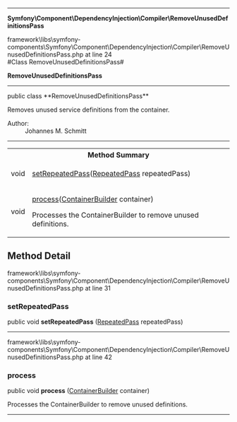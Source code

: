 
- - -

**Symfony\Component\DependencyInjection\Compiler\RemoveUnusedDefinitionsPass**
<div class="location">framework\libs\symfony-components\Symfony\Component\DependencyInjection\Compiler\RemoveUnusedDefinitionsPass.php at line 24</div>
#Class RemoveUnusedDefinitionsPass#

**RemoveUnusedDefinitionsPass**


- - -

<p class="signature">public  class **RemoveUnusedDefinitionsPass**</p>

<div class="comment" id="overview_description"><p>Removes unused service definitions from the container.</p></div>

<dl>
<dt>Author:</dt>
<dd>Johannes M. Schmitt <schmittjoh@gmail.com></dd>
</dl>

- - -

<table id="summary_method">
<tr><th colspan="2">Method Summary</th></tr>
<tr>
<td class="type">  void</td>
<td class="description"><p class="name"><a href="#setrepeatedpass">setRepeatedPass</a>(<a href="../../../../symfony/component/dependencyinjection/compiler/repeatedpass.html">RepeatedPass</a> repeatedPass)</p><p class="description"></p></td>
</tr>
<tr>
<td class="type">  void</td>
<td class="description"><p class="name"><a href="#process">process</a>(<a href="../../../../symfony/component/dependencyinjection/containerbuilder.html">ContainerBuilder</a> container)</p><p class="description">Processes the ContainerBuilder to remove unused definitions.</p></td>
</tr>
</table>

<h2 id="detail_method">Method Detail</h2>
<div class="location">framework\libs\symfony-components\Symfony\Component\DependencyInjection\Compiler\RemoveUnusedDefinitionsPass.php at line 31</div>
<h3 id="setRepeatedPass()">setRepeatedPass</h3>

public  void **setRepeatedPass** (<a href="../../../../symfony/component/dependencyinjection/compiler/repeatedpass.html">RepeatedPass</a> repeatedPass)<div class="details">
<p></p></div>

- - -

<div class="location">framework\libs\symfony-components\Symfony\Component\DependencyInjection\Compiler\RemoveUnusedDefinitionsPass.php at line 42</div>
<h3 id="process()">process</h3>

public  void **process** (<a href="../../../../symfony/component/dependencyinjection/containerbuilder.html">ContainerBuilder</a> container)<div class="details">
<p>Processes the ContainerBuilder to remove unused definitions.</p></div>

- - -

